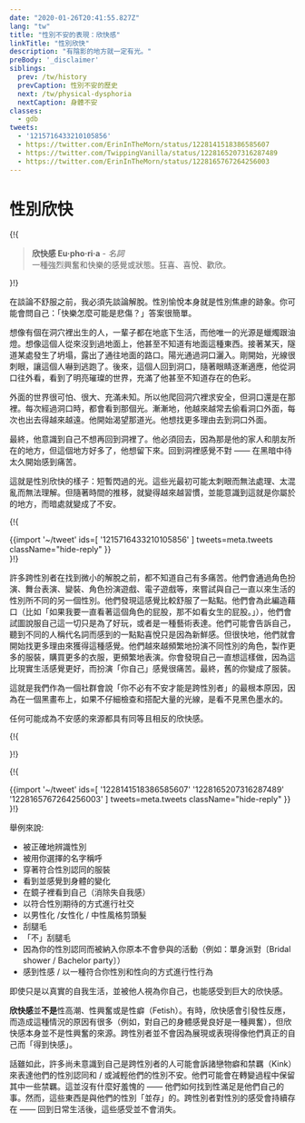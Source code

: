 ```yaml
---
date: "2020-01-26T20:41:55.827Z"
lang: "tw"
title: "性別不安的表現：欣快感"
linkTitle: "性別欣快"
description: "有陰影的地方就一定有光。"
preBody: '_disclaimer'
siblings:
  prev: /tw/history
  prevCaption: 性別不安的歷史
  next: /tw/physical-dysphoria
  nextCaption: 身體不安
classes:
  - gdb
tweets:
  - '1215716433210105856'
  - https://twitter.com/ErinInTheMorn/status/1228141518386585607
  - https://twitter.com/TwippingVanilla/status/1228165207316287489
  - https://twitter.com/ErinInTheMorn/status/1228165767264256003
---
```


# 性別欣快

{!{
<div class="gutter"><blockquote>
  <strong>欣快感 Eu·pho·ri·a</strong> - <em>名詞</em><br>
  <!-- A feeling or state of intense excitement and happiness. Elation, joy, glee. -->
  一種強烈興奮和快樂的感覺或狀態。狂喜、喜悅、歡欣。
</blockquote></div>
}!}


<!-- Before I can talk about discomfort, I have to talk about relief. Gender euphoria is itself a sign of gender dysphoria. You might be asking yourself, "how can happiness be sadness?" The answer to that is simple. -->

在談論不舒服之前，我必須先談論解脫。性別愉悅本身就是性別焦慮的跡象。你可能會問自己：「快樂怎麼可能是悲傷？」答案很簡單。

<!-- Imagine a person who was born in a cave, who spent their entire life living underground, with their only source of illumination being candles and oil lamps. Imagine they've never been above ground; they don't even know the surface exists. Then, one day, a cave-in happens in a side tunnel, and reveals an opening to the surface. Sunlight pours into the opening, and at first it is blinding and the person runs away in fear. Later, they return to the opening, and, as the person's eyes adjust, they look out through the hole and see a bright and brilliant world full of colors they didn't even know existed. -->

想像有個在洞穴裡出生的人，一輩子都在地底下生活，而他唯一的光源是蠟燭跟油燈。想像這個人從來沒到過地面上，他甚至不知道有地面這種東西。接著某天，隧道某處發生了坍塌，露出了通往地面的路口。陽光通過洞口灑入。剛開始，光線很刺眼，讓這個人嚇到逃跑了。後來，這個人回到洞口，隨著眼睛逐漸適應，他從洞口往外看，看到了明亮璀璨的世界，充滿了他甚至不知道存在的色彩。

<!-- That world is scary, huge, and full of unknowns, so they crawl back into the cave for safety, but that hole is still there, and they see the light every time they pass it. Gradually, they peek out more and more frequently, and further and further from the opening. They start to want that light; they find reasons to visit it more often. -->

外面的世界很可怕、很大、充滿未知。所以他爬回洞穴裡求安全，但洞口還是在那裡。每次經過洞口時，都會看到那個光。漸漸地，他越來越常去偷看洞口外面，每次也出去得越來越遠。他開始渴望那道光。他想找更多理由去到洞口外面。

<!-- Eventually they realize that they don't want to go back into the hole any more. They have to go back, because that is where their family and friends are, but this place is so much better, and they want to stay here. Going back into the hole feels wrong; it starts to hurt to be in the dark so much. -->

最終，他意識到自己不想再回到洞裡了。他必須回去，因為那是他的家人和朋友所在的地方，但這個地方好多了，他想留下來。回到洞裡感覺不對 —— 在黑暗中待太久開始感到痛苦。

<!-- This is what gender euphoria is like: brief flashes of a light that may be too bright to handle at first, too confusing to understand, but as time goes on you become more accustomed to them and you realize that this is where you belong, and the darkness becomes the dysphoria. -->

這就是性別欣快的樣子：短暫閃過的光。這些光最初可能太刺眼而無法處理、太混亂而無法理解。但隨著時間的推移，就變得越來越習慣，並能意識到這就是你屬於的地方，而暗處就變成了不安。

{!{ <div class="gutter">{{import '~/tweet' ids=[
  '1215716433210105856'
] tweets=meta.tweets className="hide-reply" }}</div> }!}

<!-- Many trans people have no idea how much pain they are in until they find small bits of relief. Cosplay, stage acting, drag, role playing games, video games; small little forays into a different gender than they have lived as. They find that it feels just a little bit more comfortable. They'll make up excuses for why ("If I'm gonna be looking at this character's ass, it might as well be a girl's ass."), they'll try to convince themselves it's all just for fun, or an artistic expression. They might tell themselves that the bits of joy they feel at hearing a different pronoun are just novelty. But soon they find themselves looking for reasons to get that more often. More and more frequently they're role playing characters of a different sex, building more costumes, buying more clothes, performing more often. You find yourself wanting to do that all the time, because it just feels better than your real life, and being "you" starts to hurt. Eventually, the old you becomes the costume. -->

許多跨性別者在找到微小的解脫之前，都不知道自己有多痛苦。他們會通過角色扮演、舞台表演、變裝、角色扮演遊戲、電子遊戲等，來嘗試與自己一直以來生活的性別所不同的另一個性別。他們發現這感覺比較舒服了一點點。他們會為此編造藉口（比如「如果我要一直看著這個角色的屁股，那不如看女生的屁股。」），他們會試圖說服自己這一切只是為了好玩，或者是一種藝術表達。他們可能會告訴自己，聽到不同的人稱代名詞而感到的一點點喜悅只是因為新鮮感。但很快地，他們就會開始找更多理由來獲得這種感覺。他們越來越頻繁地扮演不同性別的角色，製作更多的服裝，購買更多的衣服，更頻繁地表演。你會發現自己一直想這樣做，因為這比現實生活感覺更好，而扮演「你自己」感覺很痛苦。最終，舊的你變成了服裝。

<!-- This is the most fundamental reason why we as a community say "you do not need dysphoria to be trans", because black ink on a black canvas isn't visible without close examination and a lot of light. -->

這就是我們作為一個社群會說「你不必有不安才能是跨性別者」的最根本原因，因為在一個黑畫布上，如果不仔細檢查和搭配大量的光線，是看不見黑色墨水的。

<!-- Anything that can be a source of dysphoria has an equal and opposite euphoria. -->

任何可能成為不安感的來源都具有同等且相反的欣快感。

{!{ <div class="print-break-before"></div> }!}

{!{ <div class="gutter">{{import '~/tweet' ids=[
  '1228141518386585607'
  '1228165207316287489'
  '1228165767264256003'
] tweets=meta.tweets className="hide-reply" }}</div> }!}

舉例來說:

<!-- - Being gendered correctly
- Being addressed by your chosen name
- Wearing correctly-gendered clothing
- Seeing and feeling changes in your body
- Seeing yourself in the mirror (removal of depersonalization)
- Socializing in a way that conforms with gendered expectations
- Getting a haircut in a masculine / feminine / androgynous manner
- Shaving your legs
- NOT shaving your legs
- Being included in something you wouldn't otherwise because of your assigned gender (e.g. bridal shower or bachelor party)
- Feeling sexy / having sex in a way that aligns with your gender and sexuality. -->

- 被正確地辨識性別
- 被用你選擇的名字稱呼
- 穿著符合性別認同的服裝
- 看到並感覺到身體的變化
- 在鏡子裡看到自己（消除失自我感）
- 以符合性別期待的方式進行社交
- 以男性化 /女性化 / 中性風格剪頭髮
- 刮腿毛
- 「不」刮腿毛
- 因為你的性別認同而被納入你原本不會參與的活動（例如：單身派對〔Bridal shower / Bachelor party〕）
- 感到性感 / 以一種符合你性別和性向的方式進行性行為

<!-- Even just being out in the world as yourself and being seen as yourself can be massively euphoric. -->

即使只是以真實的自我生活，並被他人視為你自己，也能感受到巨大的欣快感。

<!-- **What euphoria is NOT** is a sexual high, turn-on, or fetish. Sometimes euphoria can trigger a sexual response, and there are many factors at play that cause that (feeling good about your body is a turn-on, for example), but it is not a source of sexual excitement. Trans people are not "getting off" on presenting or acting like their true selves. -->

**欣快感**並**不是**性高潮、性興奮或是性癖（Fetish）。有時，欣快感會引發性反應，而造成這種情況的原因有很多（例如，對自己的身體感覺良好是一種興奮），但欣快感本身並不是性興奮的來源。跨性別者並不會因為展現或表現得像他們真正的自己而「得到快感」。

<!-- That said, many people who have not yet realized they are trans may resort to fetishes and kinks to express their gender and/or relieve their dysphoria. They may maintain some of these kinks through transition. There is no shame in this; how they find sexual fulfillment is their own business. However, these things are *alongside* their gender. A trans person's sense of gender persists indefinitely; it does not go away when they go back to their daily lives. -->

話雖如此，許多尚未意識到自己是跨性別者的人可能會訴諸戀物癖和禁羈（Kink）來表達他們的性別認同和 / 或減輕他們的性別不安。他們可能會在轉變過程中保留其中一些禁羈。這並沒有什麼好羞愧的 —— 他們如何找到性滿足是他們自己的事。然而，這些東西是與他們的性別「並存」的。跨性別者對性別的感受會持續存在 —— 回到日常生活後，這些感受並不會消失。
